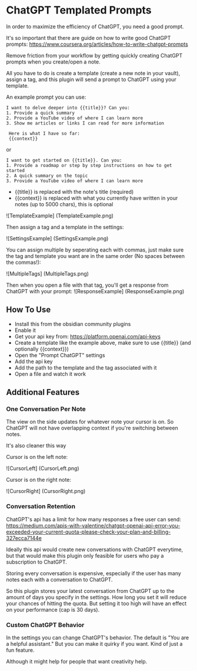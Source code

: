 # ChatGPT Templated Prompts

In order to maximize the efficiency of ChatGPT, you need a good prompt.

It's so important that there are guide on how to write good ChatGPT prompts: https://www.coursera.org/articles/how-to-write-chatgpt-prompts

Remove friction from your workflow by getting quickly creating ChatGPT prompts when you create/open a note.

All you have to do is create a template (create a new note in your vault), assign a tag, and this plugin will send a prompt to ChatGPT using your template.

An example prompt you can use:
~~~
I want to delve deeper into {{title}}? Can you:
1. Provide a quick summary
2. Provide a YouTube video of where I can learn more
3. Show me articles or links I can read for more information

 Here is what I have so far: 
 {{context}}
~~~

or 

~~~
I want to get started on {{title}}. Can you:
1. Provide a roadmap or step by step instructions on how to get started
2. A quick summary on the topic 
3. Provide a YouTube video of where I can learn more
~~~

- {{title}} is replaced with the note's title (required)
- {{context}} is replaced with what you currently have written in your notes (up to 5000 chars), this is optional


![TemplateExample] (TemplateExample.png)


Then assign a tag and a template in the settings:

![SettingsExample] (SettingsExample.png)

You can assign multiple by seperating each with commas, just make sure the tag and template you want are in the same order (No spaces between the commas!):

![MultipleTags] (MultipleTags.png)

Then when you open a file with that tag, you'll get a response from ChatGPT with your prompt:
![ResponseExample] (ResponseExample.png)


## How To Use

- Install this from the obsidian community plugins
- Enable it
- Get your api key from: https://platform.openai.com/api-keys
- Create a template like the example above, make sure to use {{title}} (and optionally {{context}})
- Open the "Prompt ChatGPT" settings
- Add the api key
- Add the path to the template and the tag associated with it
- Open a file and watch it work


## Additional Features

### One Conversation Per Note

The view on the side updates for whatever note your cursor is on. So ChatGPT will not have overlapping context if you're switching between notes.

It's also cleaner this way

Cursor is on the left note:

![CursorLeft] (CursorLeft.png)

Cursor is on the right note:

![CursorRight] (CursorRight.png)

### Conversation Retention

ChatGPT's api has a limit for how many responses a free user can send: https://medium.com/apis-with-valentine/chatgpt-openai-api-error-you-exceeded-your-current-quota-please-check-your-plan-and-billing-327ecca7144e

Ideally this api would create new conversations with ChatGPT everytime, but that would make this plugin only feasible for users who pay a subscription to ChatGPT.

Storing every conversation is expensive, especially if the user has many notes each with a conversation to ChatGPT.

So this plugin stores your latest conversation from ChatGPT up to the amount of days you specify in the settings. How long you set it will reduce your chances of hitting the quota. But setting it too high will have an effect on your performance (cap is 30 days).

### Custom ChatGPT Behavior

In the settings you can change ChatGPT's behavior. The default is "You are a helpful assistant." But you can make it quirky if you want. Kind of just a fun feature.

Although it might help for people that want creativity help.
